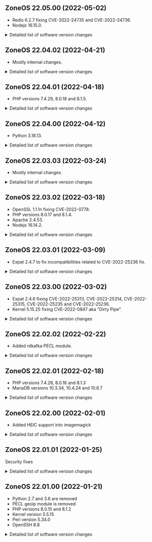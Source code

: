 ## ZoneOS 22.05.00 (2022-05-02)

  * Redis 6.2.7 fixing CVE-2022-24735 and CVE-2022-24736.
  * Nodejs 16.15.0.

<details>
  <summary>Detailed list of software version changes</summary>

  ### Changes

  * dev-db/redis 6.2.6 -> 6.2.7-r1
  * media-gfx/imagemagick 7.1.0.30 -> 7.1.0.32
  * media-libs/freetype 2.11.1 -> 2.12.0-r1
  * media-libs/opus 1.3.1-r2 -> 1.3.1-r3
  * net-libs/libproxy 0.4.17 -> 0.4.17-r1
  * net-libs/nodejs 16.14.2 -> 16.15.0
  * sys-kernel/zoneos-kernel 5.15.35 -> 5.15.37
</details>

## ZoneOS 22.04.02 (2022-04-21)

  * Mostly internal changes.

<details>
  <summary>Detailed list of software version changes</summary>

  ### Changes

  * dev-db/sqlite 3.38.0 -> 3.38.1
  * dev-vcs/git 2.35.3 -> 2.36.0
  * sys-kernel/zoneos-kernel 5.15.34 -> 5.15.35
</details>

## ZoneOS 22.04.01 (2022-04-18)

  * PHP versions 7.4.29, 8.0.18 and 8.1.5.

<details>
  <summary>Detailed list of software version changes</summary>

  ### Changes

  * app-crypt/gnupg 2.2.33-r1 -> 2.2.34-r1
  * app-text/poppler 22.01.0 -> 22.03.0
  * dev-lang/php 7.4.28 -> 7.4.29
  * dev-lang/php 8.0.17 -> 8.0.18
  * dev-lang/php 8.1.4 -> 8.1.5
  * dev-libs/libgit2 1.4.1 -> 1.4.2
  * dev-vcs/git 2.35.1 -> 2.35.3
  * media-gfx/imagemagick 7.1.0.29 -> 7.1.0.30
  * net-misc/curl 7.82.0 -> 7.82.0-r1
  * sys-kernel/zoneos-kernel 5.15.33 -> 5.15.34
</details>

## ZoneOS 22.04.00 (2022-04-12)

  * Python 3.18.13.

<details>
  <summary>Detailed list of software version changes</summary>

  ### Changes

  * app-arch/gzip 1.11 -> 1.12
  * app-text/qpdf 10.4.0 -> 10.6.3
  * dev-db/sqlite 3.37.2 -> 3.38.0
  * dev-lang/python 3.8.12_p2 -> 3.8.13
  * dev-php/pecl-imagick 3.6.0-r1 -> 3.7.0
  * dev-php/pecl-mongodb 1.12.1 -> 1.13.0
  * dev-php/pecl-xdebug 3.1.3 -> 3.1.4
  * media-gfx/imagemagick 7.1.0.28 -> 7.1.0.29
  * media-libs/freetype 2.11.0-r1 -> 2.11.1
  * sys-kernel/zoneos-kernel 5.15.31 -> 5.15.33
</details>

## ZoneOS 22.03.03 (2022-03-24)

  * Mostly internal changes.

<details>
  <summary>Detailed list of software version changes</summary>

  ### Changes

  * media-gfx/imagemagick 7.1.0.27 -> 7.1.0.28
  * sys-kernel/zoneos-kernel 5.15.29 -> 5.15.30
</details>

## ZoneOS 22.03.02 (2022-03-18)

  * OpenSSL 1.1.1n fixing CVE-2022-0778.
  * PHP versions 8.0.17 and 8.1.4.
  * Apache 2.4.53.
  * Nodejs 16.14.2.

<details>
  <summary>Detailed list of software version changes</summary>

  ### Changes

  * dev-lang/php 8.0.16 -> 8.0.17
  * dev-lang/php 8.1.3 -> 8.1.4
  * dev-libs/fribidi 1.0.10 -> 1.0.11
  * dev-libs/glib 2.68.4 -> 2.70.4
  * dev-libs/hiredis 1.0.2-r1 -> 1.0.2-r2
  * dev-libs/openssl 1.1.1m -> 1.1.1n
  * dev-libs/protobuf 3.19.1 -> 3.19.3
  * dev-php/blackfire 1.74.1 -> 1.75.0
  * dev-php/newrelic 9.18.1.303 -> 9.20.0.310
  * media-gfx/imagemagick 7.1.0.26 -> 7.1.0.27
  * net-libs/nodejs 16.14.0 -> 16.14.2
  * net-misc/curl 7.81.0 -> 7.82.0
  * sys-kernel/zoneos-kernel 5.15.27 -> 5.15.29
  * www-servers/apache 2.4.52 -> 2.4.53
</details>

## ZoneOS 22.03.01 (2022-03-09)

  * Expat 2.4.7 to fix incompatibilities related to CVE-2022-25236 fix.

<details>
  <summary>Detailed list of software version changes</summary>

  ### Changes

  * app-editors/vim 8.2.3741 -> 8.2.4328-r1
  * dev-db/mysql 8.0.27 -> 8.0.28
  * dev-libs/expat 2.4.6 -> 2.4.7
  * dev-libs/libgit2 1.3.0 -> 1.4.1
  * dev-libs/libxml2 2.9.12-r5 -> 2.9.13-r1
  * dev-libs/libxslt 1.1.34-r2 -> 1.1.35
  * dev-libs/nss 3.68.2 -> 3.68.2-r1
  * net-libs/gnutls 3.7.2 -> 3.7.3-r1
  * sys-kernel/zoneos-kernel 5.15.25 -> 5.15.27
</details>

## ZoneOS 22.03.00 (2022-03-02)

  * Expat 2.4.6 fixing CVE-2022-25313, CVE-2022-25314, CVE-2022-25315, CVE-2022-25235 and CVE-2022-25236.
  * Kernel 5.15.25 fixing CVE-2022-0847 aka "Dirty Pipe".

<details>
  <summary>Detailed list of software version changes</summary>

  ### Changes

  * dev-libs/expat 2.4.4 -> 2.4.6
  * dev-php/pecl-mongodb 1.12.0 -> 1.12.1
  * sys-kernel/zoneos-kernel 5.15.24 -> 5.15.25
</details>

## ZoneOS 22.02.02 (2022-02-22)

  * Added rdkafka PECL module.

<details>
  <summary>Detailed list of software version changes</summary>

  ### Changes

  * app-arch/zstd 1.5.0 -> 1.5.2
  * app-crypt/gnupg 2.2.32-r1 -> 2.2.33-r1
  * media-gfx/imagemagick 7.1.0.25 -> 7.1.0.26
  * media-libs/libvpx 1.10.0 -> 1.11.0
  * media-libs/x265 3.4 -> 3.5-r2
  * net-misc/whois 5.5.10-r1 -> 5.5.11
  * sys-apps/gawk 5.1.0 -> 5.1.1-r1
</details>

## ZoneOS 22.02.01 (2022-02-18)

  * PHP versions 7.4.28, 8.0.16 and 8.1.3
  * MariaDB versions 10.3.34, 10.4.24 and 10.6.7

<details>
  <summary>Detailed list of software version changes</summary>

  ### Changes

  * app-text/poppler 21.11.0 -> 22.01.0
  * dev-db/mariadb 10.3.32 -> 10.3.34
  * dev-db/mariadb 10.4.22 -> 10.4.24
  * dev-db/mariadb 10.6.5 -> 10.6.7
  * dev-db/sqlite 3.35.5 -> 3.37.2
  * dev-lang/php 7.4.27 -> 7.4.28
  * dev-lang/php 8.0.15 -> 8.0.16
  * dev-lang/php 8.1.2 -> 8.1.3
  * dev-libs/expat 2.4.3 -> 2.4.4
  * dev-libs/libuv 1.42.0 -> 1.43.0
  * dev-libs/nspr 4.32 -> 4.33
  * dev-libs/nss 3.68.1 -> 3.68.2
  * dev-libs/protobuf-c 1.3.3-r1 -> 1.4.0-r1
  * dev-php/blackfire 1.73.0 -> 1.74.1
  * dev-php/pecl-redis 5.3.6 -> 5.3.7
  * dev-php/pecl-xdebug 3.1.2 -> 3.1.3
  * dev-php/sourceguardian 12.1.2 -> 13.0
  * media-gfx/imagemagick 7.1.0.22 -> 7.1.0.25
  * media-libs/dav1d 0.9.1 -> 0.9.2
  * media-libs/harfbuzz 3.1.1 -> 3.2.0
  * media-libs/libglvnd 1.3.4 -> 1.4.0
  * media-libs/libwebp 1.1.0 -> 1.2.2
  * net-analyzer/mtr 0.94-r1 -> 0.95
  * net-dns/bind-tools 9.16.24 -> 9.16.26
  * net-libs/nodejs 16.13.2 -> 16.14.0
  * sys-kernel/zoneos-kernel 5.15.18 -> 5.15.24
</details>

## ZoneOS 22.02.00 (2022-02-01)

  * Added HEIC support into imagemagick

<details>
  <summary>Detailed list of software version changes</summary>

  ### Changes

  * dev-vcs/git 2.35.0 -> 2.35.1
  * media-gfx/imagemagick 7.1.0.19 -> 7.1.0.22
  * sys-kernel/zoneos-kernel 5.15.16 -> 5.15.18
</details>

## ZoneOS 22.01.01 (2022-01-25)

  Security fixes

<details>
  <summary>Detailed list of software version changes</summary>

  ### Changes

  * dev-vcs/git 2.34.1 -> 2.35.0
  * sys-kernel/zoneos-kernel 5.15.15 -> 5.15.16
  * sys-libs/timezone-data 2021a-r1 -> 2021a-r2
</details>

## ZoneOS 22.01.00 (2022-01-21)

  * Python 2.7 and 3.6 are removed
  * PECL geoip module is removed
  * PHP versions 8.0.15 and 8.1.2
  * Kernel version 5.5.15
  * Perl version 5.34.0
  * OpenSSH 8.8

<details>
  <summary>Detailed list of software version changes</summary>

  ### Changes

  * app-arch/gzip 1.10 -> 1.11
  * app-arch/snappy 1.1.8 -> 1.1.9
  * app-crypt/gnupg 2.2.27 -> 2.2.32-r1
  * app-crypt/gpgme 1.15.1 -> 1.16.0
  * app-crypt/pinentry 1.1.0-r4 -> 1.2.0
  * app-editors/nano 5.6.1-r2 -> 5.9
  * app-editors/vim 8.2.0814-r100 -> 8.2.3741
  * app-misc/ca-certificates 3.71 -> 3.74
  * app-misc/jq 1.6-r3 -> 1.7_pre20201109
  * app-misc/mc 4.8.26-r1 -> 4.8.27
  * app-misc/tmux 3.2 -> 3.2a
  * app-shells/bash 5.0_p18 -> 5.1_p8
  * app-text/ghostscript-gpl 9.53.3-r4 -> 9.55.0-r1
  * app-text/poppler 21.07.0 -> 21.11.0
  * app-text/qpdf 10.3.2 -> 10.4.0
  * dev-lang/perl 5.30.3-r1 -> 5.34.0-r6
  * dev-lang/php 8.0.14 -> 8.0.15
  * dev-lang/php 8.1.1 -> 8.1.2
  * dev-libs/expat 2.4.1 -> 2.4.3
  * dev-libs/glib 2.68.3-r1 -> 2.68.4
  * dev-libs/hiredis 1.0.0-r1 -> 1.0.2-r1
  * dev-libs/jansson 2.13.1-r1 -> 2.14
  * dev-libs/libbsd 0.10.0 -> 0.11.3
  * dev-libs/libevent 2.1.11 -> 2.1.12
  * dev-libs/libgcrypt 1.8.8 -> 1.9.4
  * dev-libs/libgit2 1.1.1 -> 1.3.0
  * dev-libs/libpcre2 10.37-r2 -> 10.39
  * dev-libs/nss 3.63.1-r1 -> 3.68.1
  * dev-libs/openssl 1.1.1l -> 1.1.1m
  * dev-libs/protobuf 3.17.3 -> 3.19.1
  * dev-perl/Devel-CheckLib 1.130.0 -> 1.140.0
  * dev-perl/Encode-Locale 1.50.0 -> 1.50.0-r1
  * dev-perl/File-Listing 6.40.0-r1 -> 6.140.0
  * dev-perl/HTML-Parser 3.720.0 -> 3.760.0
  * dev-perl/HTML-Tagset 3.200.0-r1 -> 3.200.0-r2
  * dev-perl/HTTP-Cookies 6.40.0 -> 6.100.0
  * dev-perl/HTTP-Date 6.20.0-r1 -> 6.50.0
  * dev-perl/HTTP-Message 6.130.0 -> 6.330.0
  * dev-perl/HTTP-Negotiate 6.10.0-r1 -> 6.10.0-r2
  * dev-perl/IO-HTML 1.1.0 -> 1.4.0
  * dev-perl/IO-Socket-INET6 2.720.0-r1 -> 2.720.0-r2
  * dev-perl/IO-Socket-SSL 2.66.0 -> 2.72.0
  * dev-perl/JSON 2.940.0 -> 4.30.0
  * dev-perl/JSON-XS 3.40.0 -> 4.30.0
  * dev-perl/LWP-MediaTypes 6.20.0-r1 -> 6.40.0
  * dev-perl/LWP-Protocol-https 6.70.0 -> 6.100.0
  * dev-perl/Mozilla-CA 20999999 -> 20999999-r1
  * dev-perl/Net-Daemon 0.480.0-r2 -> 0.490.0
  * dev-perl/Net-HTTP 6.170.0 -> 6.210.0
  * dev-perl/Net-SSLeay 1.880.0-r1 -> 1.900.0
  * dev-perl/PlRPC 0.202.0-r3 -> 0.202.0-r4
  * dev-perl/Role-Tiny 2.0.6 -> 2.2.4
  * dev-perl/Socket6 0.280.0 -> 0.290.0
  * dev-perl/Sys-MemInfo 0.990.0 -> 0.990.0-r1
  * dev-perl/TermReadKey 2.370.0 -> 2.380.0
  * dev-perl/Try-Tiny 0.300.0 -> 0.300.0-r1
  * dev-perl/Types-Serialiser 1.0.0-r1 -> 1.10.0
  * dev-perl/URI 1.730.0 -> 5.90.0
  * dev-perl/Unicode-String 2.100.0 -> 2.100.0-r1
  * dev-perl/WWW-RobotRules 6.20.0-r1 -> 6.20.0-r2
  * dev-perl/common-sense 3.740.0-r1 -> 3.750.0
  * dev-perl/libwww-perl 6.270.0 -> 6.580.0
  * dev-php/blackfire 1.69.0 -> 1.73.0
  * dev-php/ioncube 11.0.0 -> 11.0.1
  * dev-php/pecl-mongodb 1.11.1 -> 1.12.0
  * dev-php/pecl-redis 5.3.4-r1 -> 5.3.6
  * dev-php/pecl-xdebug 3.1.1 -> 3.1.2
  * dev-python/mysqlclient 1.4.6-r1 -> 2.1.0
  * dev-python/pip 20.2.2-r1 -> 21.3.1-r1
  * dev-python/pygobject 3.40.1-r1 -> 3.42.0
  * dev-python/pymongo 3.11.0-r1 -> 4.0.1
  * dev-python/setuptools 46.4.0-r3 -> 59.8.0
  * dev-python/setuptools_scm 4.1.2 -> 6.3.2
  * dev-python/six 1.15.0-r1 -> 1.16.0
  * dev-python/virtualenv 16.7.10-r1 -> 20.10.0-r1
  * dev-vcs/git 2.32.0 -> 2.34.1
  * dev-vcs/subversion 1.14.0-r1 -> 1.14.1
  * media-gfx/gifsicle 1.92 -> 1.93
  * media-gfx/imagemagick 7.1.0.16 -> 7.1.0.19
  * media-libs/dav1d 0.8.2 -> 0.9.1
  * media-libs/freetype 2.10.4 -> 2.11.0-r1
  * media-libs/harfbuzz 2.8.1 -> 3.1.1
  * media-libs/libepoxy 1.5.5 -> 1.5.9-r1
  * media-libs/libglvnd 1.3.3 -> 1.3.4
  * media-video/ffmpeg 4.4-r1 -> 4.4.1-r1
  * net-dns/bind 9.16.22 -> 9.16.24
  * net-dns/libidn 1.37 -> 1.38-r1
  * net-ftp/ftp 0.17.23.0.2.1 -> 0.17.34.0.2.5.1
  * net-libs/ldns 1.7.1-r4 -> 1.8.0-r4
  * net-libs/nodejs 16.13.0 -> 16.13.2
  * net-misc/curl 7.80.0 -> 7.81.0
  * net-misc/openssh 8.6_p1-r1 -> 8.8_p1-r4
  * net-misc/wget 1.21.1 -> 1.21.2
  * net-nds/openldap 2.4.57-r2 -> 2.4.58-r2
  * net-print/cups-filters 1.28.3 -> 1.28.10-r1
  * perl-core/File-Temp 0.230.900 -> 0.231.100
  * sys-apps/exa 0.9.0-r1 -> 0.10.1
  * sys-apps/file 5.40-r3 -> 5.41
  * sys-kernel/zoneos-kernel 5.4.167 -> 5.15.15
  * sys-libs/ncurses 6.1_p20190609 -> 6.2_p20210619
  * sys-libs/readline 8.0_p4 -> 8.1_p1-r1
  * sys-process/htop 3.0.5-r1 -> 3.1.2-r1
  * sys-process/procps 3.3.15-r2 -> 3.3.17-r1
  * www-apache/mod_security 2.9.4 -> 2.9.5
  * www-servers/apache 2.4.51-r1 -> 2.4.52
  * x11-base/xorg-proto 2021.4 -> 2021.5
  * x11-libs/gtk+ 3.24.24-r1 -> 3.24.29
  * x11-libs/libX11 1.7.2 -> 1.7.3
  * x11-libs/libXi 1.7.10 -> 1.8
  * x11-libs/libdrm 2.4.107 -> 2.4.109
  * x11-libs/libxkbcommon 1.3.0 -> 1.3.1
  * x11-misc/compose-tables 1.7.2 -> 1.7.3
  * x11-misc/shared-mime-info 2.0-r2 -> 2.1
</details>
